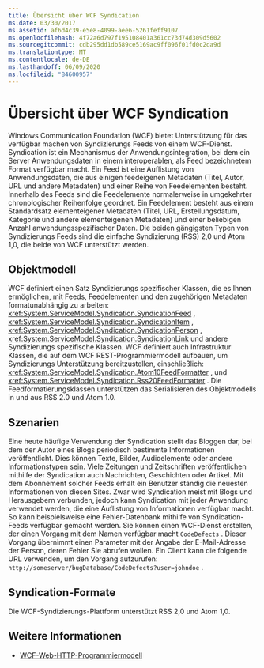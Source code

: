 ```yaml
---
title: Übersicht über WCF Syndication
ms.date: 03/30/2017
ms.assetid: af6d4c39-e5e8-4099-aee6-5261feff9107
ms.openlocfilehash: 4f72a6d797f195108401a361cc73d74d309d5602
ms.sourcegitcommit: cdb295dd1db589ce5169ac9ff096f01fd0c2da9d
ms.translationtype: MT
ms.contentlocale: de-DE
ms.lasthandoff: 06/09/2020
ms.locfileid: "84600957"
---
```

# <a name="wcf-syndication-overview"></a>Übersicht über WCF Syndication
Windows Communication Foundation (WCF) bietet Unterstützung für das verfügbar machen von Syndizierungs Feeds von einem WCF-Dienst. Syndication ist ein Mechanismus der Anwendungsintegration, bei dem ein Server Anwendungsdaten in einem interoperablen, als Feed bezeichnetem Format verfügbar macht. Ein Feed ist eine Auflistung von Anwendungsdaten, die aus einigen feedeigenen Metadaten (Titel, Autor, URL und andere Metadaten) und einer Reihe von Feedelementen besteht. Innerhalb des Feeds sind die Feedelemente normalerweise in umgekehrter chronologischer Reihenfolge geordnet. Ein Feedelement besteht aus einem Standardsatz elementeigener Metadaten (Titel, URL, Erstellungsdatum, Kategorie und andere elementeigenen Metadaten) und einer beliebigen Anzahl anwendungsspezifischer Daten. Die beiden gängigsten Typen von Syndizierungs Feeds sind die einfache Syndizierung (RSS) 2,0 und Atom 1,0, die beide von WCF unterstützt werden.  
  
## <a name="object-model"></a>Objektmodell  
 WCF definiert einen Satz Syndizierungs spezifischer Klassen, die es Ihnen ermöglichen, mit Feeds, Feedelementen und den zugehörigen Metadaten formatunabhängig zu arbeiten: <xref:System.ServiceModel.Syndication.SyndicationFeed> , <xref:System.ServiceModel.Syndication.SyndicationItem> , <xref:System.ServiceModel.Syndication.SyndicationPerson> , <xref:System.ServiceModel.Syndication.SyndicationLink> und andere Syndizierungs spezifische Klassen. WCF definiert auch Infrastruktur Klassen, die auf dem WCF REST-Programmiermodell aufbauen, um Syndizierungs Unterstützung bereitzustellen, einschließlich: <xref:System.ServiceModel.Syndication.Atom10FeedFormatter> , und <xref:System.ServiceModel.Syndication.Rss20FeedFormatter> . Die Feedformatierungsklassen unterstützen das Serialisieren des Objektmodells in und aus RSS&#160;2.0 und Atom&#160;1.0.  
  
## <a name="scenarios"></a>Szenarien  
 Eine heute häufige Verwendung der Syndication stellt das Bloggen dar, bei dem der Autor eines Blogs periodisch bestimmte Informationen veröffentlicht. Dies können Texte, Bilder, Audioelemente oder andere Informationstypen sein. Viele Zeitungen und Zeitschriften veröffentlichen mithilfe der Syndication auch Nachrichten, Geschichten oder Artikel. Mit dem Abonnement solcher Feeds erhält ein Benutzer ständig die neuesten Informationen von diesen Sites. Zwar wird Syndication meist mit Blogs und Herausgebern verbunden, jedoch kann Syndication mit jeder Anwendung verwendet werden, die eine Auflistung von Informationen verfügbar macht. So kann beispielsweise eine Fehler-Datenbank mithilfe von Syndication-Feeds verfügbar gemacht werden. Sie können einen WCF-Dienst erstellen, der einen Vorgang mit dem Namen verfügbar macht `CodeDefects` . Dieser Vorgang übernimmt einen Parameter mit der Angabe der E-Mail-Adresse der Person, deren Fehler Sie abrufen wollen. Ein Client kann die folgende URL verwenden, um den Vorgang aufzurufen: `http://someserver/bugDatabase/CodeDefects?user=johndoe` .  
  
## <a name="syndication-formats"></a>Syndication-Formate  
 Die WCF-Syndizierungs-Plattform unterstützt RSS 2,0 und Atom 1,0.  
  
## <a name="see-also"></a>Weitere Informationen

- [WCF-Web-HTTP-Programmiermodell](wcf-web-http-programming-model.md)
